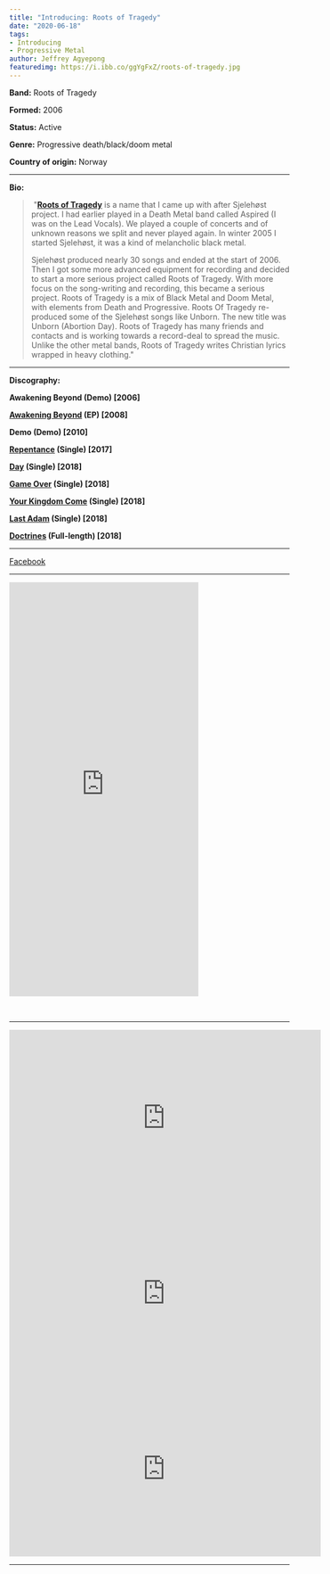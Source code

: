 ```yaml
---
title: "Introducing: Roots of Tragedy"
date: "2020-06-18"
tags:
- Introducing
- Progressive Metal
author: Jeffrey Agyepong
featuredimg: https://i.ibb.co/ggYgFxZ/roots-of-tragedy.jpg
---
```


**Band:** Roots of Tragedy

**Formed:** 2006

**Status:** Active

**Genre:** Progressive death/black/doom metal

**Country of origin:** Norway

<hr>

**Bio:**

>  "**[Roots of Tragedy](https://web.facebook.com/rootsoftragedy)** is a name that I came up with after Sjelehøst project. I had earlier played in a Death Metal band called Aspired (I was on the Lead Vocals). We played a couple of concerts and of unknown reasons we split and never played again. In winter 2005 I started Sjelehøst, it was a kind of melancholic black metal. <br>
>
> Sjelehøst produced nearly 30 songs and ended at the start of 2006. Then I got some more advanced equipment for recording and decided to start a more serious project called Roots of Tragedy. With more focus on the song-writing and recording, this became a serious project. Roots of Tragedy is a mix of Black Metal and Doom Metal, with elements from Death and Progressive. Roots Of Tragedy re-produced some of the Sjelehøst songs like Unborn. The new title was Unborn (Abortion Day). Roots of Tragedy has many friends and contacts and is working towards a record-deal to spread the music. Unlike the other metal bands, Roots of Tragedy writes Christian lyrics wrapped in heavy clothing."



<hr>

**Discography:**

**Awakening Beyond (Demo) \[2006\]**

 **[Awakening Beyond](https://theshroudedwinter.bandcamp.com/album/tsw002-roots-of-tragedy-awakening-beyond) (EP) \[2008\]** 

**Demo (Demo) \[2010\]**

**[Repentance](https://www.youtube.com/watch?v=eb38LFl__BA) (Single) [2017]**

 **[Day](https://rootsoftragedy.bandcamp.com/track/day) (Single) \[2018\]**

 **[Game Over](https://rootsoftragedy.bandcamp.com/track/game-over) (Single) \[2018\]** 

**[Your Kingdom Come](https://rootsoftragedy.bandcamp.com/track/your-kingdom-come) (Single) \[2018\]**

 **[Last Adam](https://rootsoftragedy.bandcamp.com/track/last-adam-2018) (Single) \[2018\]**

 **[Doctrines](https://rootsoftragedy.bandcamp.com/album/doctrines-deluxe-edition-2) (Full-length) \[2018\]**

<hr>

[Facebook]()

<hr>


<iframe style="border: 0; width: 340px; height: 743px;" src="https://bandcamp.com/EmbeddedPlayer/album=2758328307/size=large/bgcol=ffffff/linkcol=0687f5/transparent=true/" seamless><a href="https://rootsoftragedy.bandcamp.com/album/doctrines-deluxe-edition-2">Doctrines - Deluxe Edition by Roots of Tragedy</a></iframe>


 <hr>

<div class="video-container"><iframe src="https://www.youtube.com/embed/m84PqMp5ME0" width="560" height="315" frameborder="0"></iframe></div>


<div class="video-container"><iframe src="https://www.youtube.com/embed/GABz3SU9Ndk" width="560" height="315" frameborder="0"></iframe></div>

<div class="video-container"><iframe src="https://www.youtube.com/embed/-modmTFNl40" width="560" height="315" frameborder="0"></iframe></div>
<hr>

